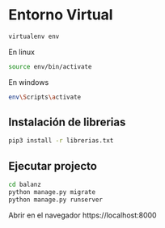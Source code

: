 # Entorno Virtual

```bash
virtualenv env
```

En linux
```bash
source env/bin/activate
```

En windows
```bash
env\Scripts\activate
```

## Instalación de librerias

```bash
pip3 install -r librerias.txt
```

## Ejecutar projecto

```bash
cd balanz
python manage.py migrate
python manage.py runserver
```

Abrir en el navegador https://localhost:8000
